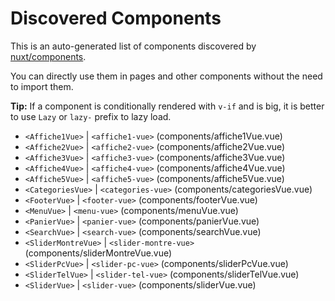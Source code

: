 # Discovered Components

This is an auto-generated list of components discovered by [nuxt/components](https://github.com/nuxt/components).

You can directly use them in pages and other components without the need to import them.

**Tip:** If a component is conditionally rendered with `v-if` and is big, it is better to use `Lazy` or `lazy-` prefix to lazy load.

- `<Affiche1Vue>` | `<affiche1-vue>` (components/affiche1Vue.vue)
- `<Affiche2Vue>` | `<affiche2-vue>` (components/affiche2Vue.vue)
- `<Affiche3Vue>` | `<affiche3-vue>` (components/affiche3Vue.vue)
- `<Affiche4Vue>` | `<affiche4-vue>` (components/affiche4Vue.vue)
- `<Affiche5Vue>` | `<affiche5-vue>` (components/affiche5Vue.vue)
- `<CategoriesVue>` | `<categories-vue>` (components/categoriesVue.vue)
- `<FooterVue>` | `<footer-vue>` (components/footerVue.vue)
- `<MenuVue>` | `<menu-vue>` (components/menuVue.vue)
- `<PanierVue>` | `<panier-vue>` (components/panierVue.vue)
- `<SearchVue>` | `<search-vue>` (components/searchVue.vue)
- `<SliderMontreVue>` | `<slider-montre-vue>` (components/sliderMontreVue.vue)
- `<SliderPcVue>` | `<slider-pc-vue>` (components/sliderPcVue.vue)
- `<SliderTelVue>` | `<slider-tel-vue>` (components/sliderTelVue.vue)
- `<SliderVue>` | `<slider-vue>` (components/sliderVue.vue)
